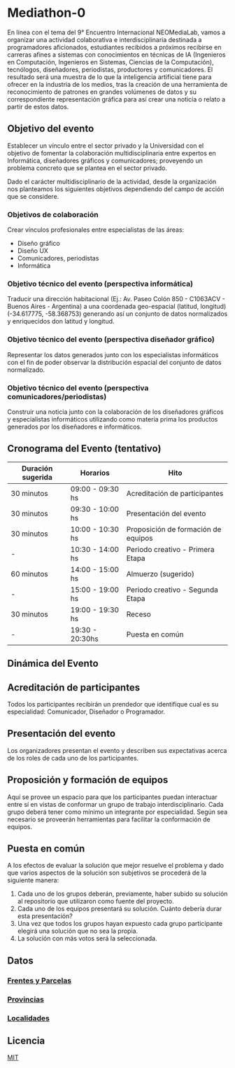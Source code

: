 # Mediathon-0

En línea con el tema del 9° Encuentro Internacional NEOMediaLab, vamos a organizar una actividad colaborativa e interdisciplinaria destinada a programadores aficionados, estudiantes recibidos a próximos recibirse en  carreras afines a sistemas con conocimientos en técnicas de IA (Ingenieros en Computación, Ingenieros en Sistemas, Ciencias de la Computación), tecnólogos, diseñadores, periodistas, productores y comunicadores. El resultado será una muestra de lo que la inteligencia artificial tiene para ofrecer en la industria de los medios, tras la creación de una herramienta de reconocimiento de patrones en grandes volúmenes de datos y su correspondiente representación gráfica para así crear una noticia o relato a partir de estos datos.

## Objetivo del evento
Establecer un vínculo entre el sector privado y la Universidad con el objetivo de fomentar la colaboración multidisciplinaria entre expertos en Informática, diseñadores gráficos y comunicadores; proveyendo un problema concreto que se plantea en el sector privado. 

Dado el carácter multidisciplinario de la actividad, desde la organización nos planteamos los siguientes objetivos dependiendo del campo de acción que se considere.

### Objetivos de colaboración

Crear vínculos profesionales entre especialistas de las áreas:

- Diseño gráfico
- Diseño UX
- Comunicadores, periodistas
- Informática

### Objetivo técnico del evento (perspectiva informática)

Traducir una dirección habitacional (Ej.: Av. Paseo Colón 850 - C1063ACV - Buenos Aires - Argentina) a una coordenada geo-espacial (latitud, longitud) (-34.617775, -58.368753) generando así un conjunto de datos normalizados y enriquecidos don latitud y longitud.

### Objetivo técnico del evento (perspectiva diseñador gráfico)

Representar los datos generados junto con los especialistas informáticos con el fin de poder observar la distribución espacial del conjunto de datos normalizado.

### Objetivo técnico del evento (perspectiva comunicadores/periodistas)

Construir una noticia junto con la colaboración de los diseñadores gráficos y especialistas informáticos utilizando como materia prima los productos generados por los diseñadores e informáticos.

## Cronograma del Evento (tentativo)


| Duración sugerida | Horarios         | Hito    |
| ----------------- | --------         | ------- |
| 30 minutos        | 09:00 - 09:30 hs | Acreditación de participantes |
| 30 minutos        | 09:30 - 10:00 hs | Presentación del evento |
| 30 minutos        | 10:00 - 10:30 hs | Proposición de formación de equipos|
| -                 | 10:30 - 14:00 hs | Periodo creativo - Primera Etapa |
| 60 minutos        | 14:00 - 15:00 hs | Almuerzo (sugerido)|
| -                 | 15:00 - 19:00 hs | Periodo creativo - Segunda Etapa|
| 30 minutos        | 19:00 - 19:30 hs | Receso|
| -                 | 19:30 - 20:30hs  | Puesta en común|

## Dinámica del Evento

## Acreditación de participantes

Todos los participantes recibirán un prendedor que identifique cual es su especialidad: Comunicador, Diseñador o Programador.

## Presentación del evento

Los organizadores presentan el evento y describen sus expectativas acerca de los roles de cada uno de los participantes.

## Proposición y formación de equipos

Aquí se provee un espacio para que los participantes puedan interactuar entre sí en vistas de conformar un grupo de trabajo interdisciplinario. Cada grupo deberá tener como mínimo un integrante por especialidad.
Según sea necesario se proveerán herramientas para facilitar la conformación de equipos.

## Puesta en común

A los efectos de evaluar la solución que mejor resuelve el problema y dado que varios aspectos de la solución son subjetivos se procederá de la siguiente manera:

1. Cada uno de los grupos deberán, previamente, haber subido su solución al repositorio que utilizaron como fuente del proyecto.
2. Cada uno de los equipos presentará su solución. Cuánto debería durar esta presentación?
3. Una vez que todos los grupos hayan expuesto cada grupo participante elegirá una solución que no sea la propia.
4. La solución con más votos será la seleccionada.


## Datos 


### [Frentes y Parcelas][0]

### [Provincias][1]

### [Localidades][2]

## Licencia 

[MIT][3]

[0]: datos/frentesParcelas/DESCRIPCION.md
[1]: datos/provincias/DESCRIPCION.md
[2]: datos/localidades/DESCRIPCION.
[3]: LICENCIA.md
